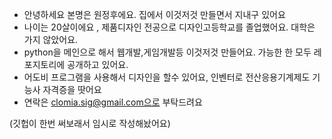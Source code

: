 - 안녕하세요 본명은 원정후에요. 집에서 이것저것 만들면서 지내구 있어요
- 나이는 20살이에요 , 제품디자인 전공으로 디자인고등학교를 졸업했어요. 대학은 가지 않았어요.
- python을 메인으로 해서 웹개발,게임개발등 이것저것 만들어요. 가능한 한 모두 레포지토리에 공개하고 있어요.
- 어도비 프로그램을 사용해서 디자인을 할수 있어요, 인벤터로 전산응용기계제도 기능사 자격증을 땃어요
- 연락은 clomia.sig@gmail.com으로 부탁드려요

(깃헙이 한번 써보래서 임시로 작성해놨어요)

<!---
clomia/clomia is a ✨ special ✨ repository because its `README.md` (this file) appears on your GitHub profile.
You can click the Preview link to take a look at your changes.
--->
